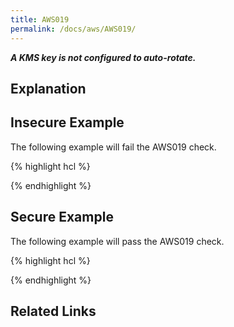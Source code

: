 ```yaml
---
title: AWS019
permalink: /docs/aws/AWS019/
---
```


***A KMS key is not configured to auto-rotate.***

## Explanation



## Insecure Example

The following example will fail the AWS019 check.

{% highlight hcl %}

{% endhighlight %}

## Secure Example

The following example will pass the AWS019 check.

{% highlight hcl %}

{% endhighlight %}

## Related Links


